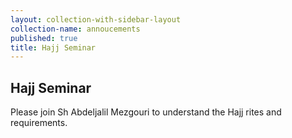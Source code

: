 ```yaml
---
layout: collection-with-sidebar-layout
collection-name: annoucements
published: true
title: Hajj Seminar
---
```

## Hajj Seminar

Please join Sh Abdeljalil Mezgouri to understand the Hajj rites and requirements.
